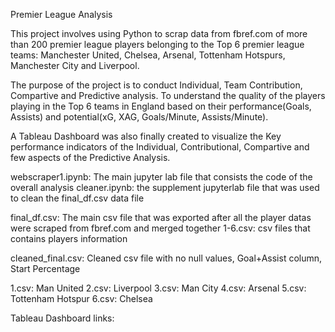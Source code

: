 Premier League Analysis

This project involves using Python to scrap data from fbref.com of more than 200 premier league players belonging to the Top 6 premier league teams: Manchester United, Chelsea, Arsenal, Tottenham Hotspurs, Manchester City and Liverpool.

The purpose of the project is to conduct Individual, Team Contribution, Compartive and Predictive analysis. To understand the quality of the  players playing in the Top 6 teams in England based on their performance(Goals, Assists) and potential(xG, XAG, Goals/Minute, Assists/Minute). 

A Tableau Dashboard was also finally created to visualize the Key performance indicators of the Individual, Contributional, Compartive and few aspects of the Predictive Analysis.

webscraper1.ipynb: The main jupyter lab file that consists the code of the overall analysis
cleaner.ipynb: the supplement jupyterlab file that was used to clean the final_df.csv data file

final_df.csv: The main csv file that was exported after all the player datas were scraped from fbref.com and merged together
1-6.csv: csv files that contains players information

cleaned_final.csv: Cleaned csv file with no null values, Goal+Assist column, Start Percentage

1.csv: Man United
2.csv: Liverpool
3.csv: Man City
4.csv: Arsenal
5.csv: Tottenham Hotspur
6.csv: Chelsea

Tableau Dashboard links:
